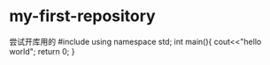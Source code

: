 # my-first-repository
尝试开库用的
#include<iostream>
  using namespace std;
  int main(){
  cout<<"hello world";
return 0;
  }

